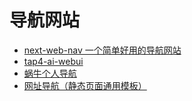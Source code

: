 # 导航网站

- [next-web-nav 一个简单好用的导航网站](https://github.com/liwenka1/next-web-nav)
- [tap4-ai-webui](https://github.com/6677-ai/tap4-ai-webui)
- [蜗牛个人导航](https://github.com/eallion/favorite)
- [网址导航（静态页面通用模板）](https://github.com/geneasy/nav)
